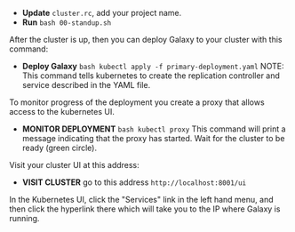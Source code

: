 * **Update** `cluster.rc`, add your project name.
* **Run** `bash 00-standup.sh`

After the cluster is up, then you can deploy Galaxy to your cluster with this command:
* **Deploy Galaxy** `bash kubectl apply -f primary-deployment.yaml`
NOTE: This command tells kubernetes to create the replication controller and service described in the YAML file.

To monitor progress of the deployment you create a proxy that allows access to the kubernetes UI.
* **MONITOR DEPLOYMENT** `bash kubectl proxy`
This command will print a message indicating that the proxy has started.  Wait for the cluster to be ready (green circle).

Visit your cluster UI at this address:
* **VISIT CLUSTER** go to this address `http://localhost:8001/ui`

In the Kubernetes UI, click the "Services" link in the left hand menu, and then click the hyperlink there which will take you to the IP where Galaxy is running.
